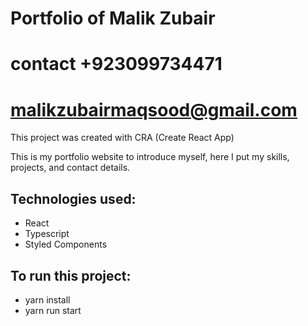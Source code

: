 # Portfolio of Malik Zubair
# contact +923099734471
# malikzubairmaqsood@gmail.com

 
This project was created with CRA (Create React App)

This is my portfolio website to introduce myself, here I put my skills, projects, and contact details.

## Technologies used:
- React
- Typescript
- Styled Components
 
## To run this project:
- yarn install
- yarn run start
